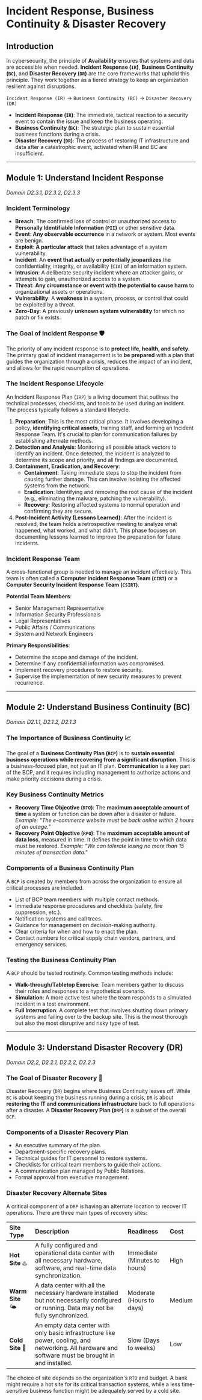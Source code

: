 # Incident Response, Business Continuity & Disaster Recovery

## Introduction

In cybersecurity, the principle of **Availability** ensures that systems and data are accessible when needed. **Incident Response (`IR`)**, **Business Continuity (`BC`)**, and **Disaster Recovery (`DR`)** are the core frameworks that uphold this principle. They work together as a tiered strategy to keep an organization resilient against disruptions.

`Incident Response (IR)` -> `Business Continuity (BC)` -> `Disaster Recovery (DR)`

* **Incident Response (`IR`)**: The immediate, tactical reaction to a security event to contain the issue and keep the business operating.
* **Business Continuity (`BC`)**: The strategic plan to sustain essential business functions during a crisis.
* **Disaster Recovery (`DR`)**: The process of restoring IT infrastructure and data after a catastrophic event, activated when IR and BC are insufficient.

---

## Module 1: Understand Incident Response

*Domain D2.3.1, D2.3.2, D2.3.3*

### Incident Terminology

* **Breach**: The confirmed loss of control or unauthorized access to **Personally Identifiable Information (`PII`)** or other sensitive data.
* **Event**: **Any observable occurrence** in a network or system. Most events are benign.
* **Exploit**: **A particular attack** that takes advantage of a system vulnerability.
* **Incident**: An **event that actually or potentially jeopardizes** the confidentiality, integrity, or availability (`CIA`) of an information system.
* **Intrusion**: A deliberate security incident where an attacker gains, or attempts to gain, unauthorized access to a system.
* **Threat**: **Any circumstance or event with the potential to cause harm** to organizational assets or operations.
* **Vulnerability**: A **weakness** in a system, process, or control that could be exploited by a threat.
* **Zero-Day**: A previously **unknown system vulnerability** for which no patch or fix exists.

### The Goal of Incident Response 🛡️

The priority of any incident response is to **protect life, health, and safety**. The primary goal of incident management is to **be prepared** with a plan that guides the organization through a crisis, reduces the impact of an incident, and allows for the rapid resumption of operations.

### The Incident Response Lifecycle

An Incident Response Plan (`IRP`) is a living document that outlines the technical processes, checklists, and tools to be used during an incident. The process typically follows a standard lifecycle.

1.  **Preparation**: This is the most critical phase. It involves developing a policy, **identifying critical assets**, training staff, and forming an Incident Response Team. It's crucial to plan for communication failures by establishing alternate methods.
2.  **Detection and Analysis**: Monitoring all possible attack vectors to identify an incident. Once detected, the incident is analyzed to determine its scope and priority, and all findings are documented.
3.  **Containment, Eradication, and Recovery**:
    * **Containment**: Taking immediate steps to stop the incident from causing further damage. This can involve isolating the affected systems from the network.
    * **Eradication**: Identifying and removing the root cause of the incident (e.g., eliminating the malware, patching the vulnerability).
    * **Recovery**: Restoring affected systems to normal operation and confirming they are secure.
4.  **Post-Incident Activity (Lessons Learned)**: After the incident is resolved, the team holds a retrospective meeting to analyze what happened, what worked, and what didn't. This phase focuses on documenting lessons learned to improve the preparation for future incidents.

### Incident Response Team

A cross-functional group is needed to manage an incident effectively. This team is often called a **Computer Incident Response Team (`CIRT`)** or a **Computer Security Incident Response Team (`CSIRT`)**.

**Potential Team Members**:
* Senior Management Representative
* Information Security Professionals
* Legal Representatives
* Public Affairs / Communications
* System and Network Engineers

**Primary Responsibilities**:
* Determine the scope and damage of the incident.
* Determine if any confidential information was compromised.
* Implement recovery procedures to restore security.
* Supervise the implementation of new security measures to prevent recurrence.

---

## Module 2: Understand Business Continuity (BC)

*Domain D2.1.1, D2.1.2, D2.1.3*

### The Importance of Business Continuity 📈

The goal of a **Business Continuity Plan (`BCP`)** is to **sustain essential business operations while recovering from a significant disruption**. This is a business-focused plan, not just an IT plan. **Communication** is a key part of the BCP, and it requires including management to authorize actions and make priority decisions during a crisis.

### Key Business Continuity Metrics

* **Recovery Time Objective (`RTO`)**: The **maximum acceptable amount of time** a system or function can be down after a disaster or failure. *Example: "The e-commerce website must be back online within 2 hours of an outage."*
* **Recovery Point Objective (`RPO`)**: The **maximum acceptable amount of data loss**, measured in time. It defines the point in time to which data must be restored. *Example: "We can tolerate losing no more than 15 minutes of transaction data."*



### Components of a Business Continuity Plan

A `BCP` is created by members from across the organization to ensure all critical processes are included.

* List of BCP team members with multiple contact methods.
* Immediate response procedures and checklists (safety, fire suppression, etc.).
* Notification systems and call trees.
* Guidance for management on decision-making authority.
* Clear criteria for when and how to enact the plan.
* Contact numbers for critical supply chain vendors, partners, and emergency services.

### Testing the Business Continuity Plan

A `BCP` should be tested routinely. Common testing methods include:

* **Walk-through/Tabletop Exercise**: Team members gather to discuss their roles and responses to a hypothetical scenario.
* **Simulation**: A more active test where the team responds to a simulated incident in a test environment.
* **Full Interruption**: A complete test that involves shutting down primary systems and failing over to the backup site. This is the most thorough but also the most disruptive and risky type of test.

---

## Module 3: Understand Disaster Recovery (DR)

*Domain D2.2, D2.2.1, D2.2.2, D2.2.3*

### The Goal of Disaster Recovery 🚒

Disaster Recovery (`DR`) begins where Business Continuity leaves off. While `BC` is about keeping the business running during a crisis, `DR` is about **restoring the IT and communications infrastructure** back to full operations after a disaster. A **Disaster Recovery Plan (`DRP`)** is a subset of the overall `BCP`.

### Components of a Disaster Recovery Plan

* An executive summary of the plan.
* Department-specific recovery plans.
* Technical guides for IT personnel to restore systems.
* Checklists for critical team members to guide their actions.
* A communication plan managed by Public Relations.
* Formal approval from executive management.

### Disaster Recovery Alternate Sites

A critical component of a `DRP` is having an alternate location to recover IT operations. There are three main types of recovery sites:

| Site Type | Description | Readiness | Cost |
| :-------- | :---------- | :-------- | :--- |
| **Hot Site** ♨️ | A fully configured and operational data center with all necessary hardware, software, and real-time data synchronization. | Immediate (Minutes to hours) | High |
| **Warm Site** 🌤️ | A data center with all the necessary hardware installed but not necessarily configured or running. Data may not be fully synchronized. | Moderate (Hours to days) | Medium |
| **Cold Site** 🧊 | An empty data center with only basic infrastructure like power, cooling, and networking. All hardware and software must be brought in and installed. | Slow (Days to weeks) | Low |

The choice of site depends on the organization's `RTO` and budget. A bank might require a hot site for its critical transaction systems, while a less time-sensitive business function might be adequately served by a cold site.
